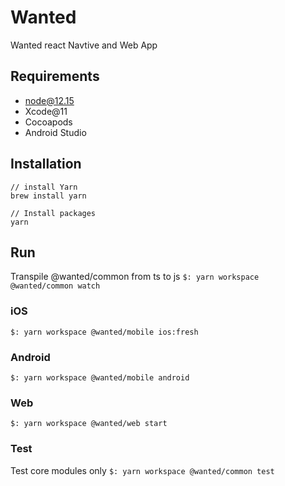 # Wanted

Wanted react Navtive and Web App

## Requirements

- node@12.15
- Xcode@11
- Cocoapods
- Android Studio

## Installation

```
// install Yarn
brew install yarn

// Install packages
yarn
```

## Run

Transpile @wanted/common from ts to js
`$: yarn workspace @wanted/common watch`

### iOS

`$: yarn workspace @wanted/mobile ios:fresh`

### Android

`$: yarn workspace @wanted/mobile android`

### Web

`$: yarn workspace @wanted/web start`

### Test

Test core modules only
`$: yarn workspace @wanted/common test`
